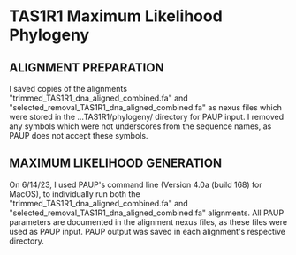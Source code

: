 # TAS1R1 Maximum Likelihood Phylogeny 

## ALIGNMENT PREPARATION
I saved copies of the alignments "trimmed_TAS1R1_dna_aligned_combined.fa" and "selected_removal_TAS1R1_dna_aligned_combined.fa" as nexus files which were stored in the ...TAS1R1/phylogeny/ directory for PAUP input. I removed any symbols which were not underscores from the sequence names, as PAUP does not accept these symbols. 

## MAXIMUM LIKELIHOOD GENERATION
On 6/14/23, I used PAUP's command line (Version 4.0a (build 168) for MacOS), to individually run both the "trimmed_TAS1R1_dna_aligned_combined.fa" and "selected_removal_TAS1R1_dna_aligned_combined.fa" alignments. All PAUP parameters are documented in the alignment nexus files, as these files were used as PAUP input. PAUP output was saved in each alignment's respective directory. 
